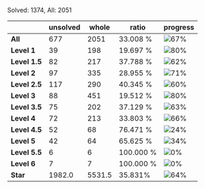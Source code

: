 Solved: 1374, All: 2051

| |unsolved|whole|ratio|progress|
|----|----|----|----|----|
|**All**| 677 | 2051 | 33.008 %| ![67%](https://progress-bar.dev/67?title=All) |
|**Level 1**| 39 | 198 | 19.697 %| ![80%](https://progress-bar.dev/80?title=Level+1++)|
|**Level 1.5**| 82 | 217 | 37.788 %| ![62%](https://progress-bar.dev/62?title=Level+1.5)|
|**Level 2**| 97 | 335 | 28.955 %| ![71%](https://progress-bar.dev/71?title=Level+2++)|
|**Level 2.5**| 117 | 290 | 40.345 %| ![60%](https://progress-bar.dev/60?title=Level+2.5)|
|**Level 3**| 88 | 451 | 19.512 %| ![80%](https://progress-bar.dev/80?title=Level+3++)|
|**Level 3.5**| 75 | 202 | 37.129 %| ![63%](https://progress-bar.dev/63?title=Level+3.5)|
|**Level 4**| 72 | 213 | 33.803 %| ![66%](https://progress-bar.dev/66?title=Level+4++)|
|**Level 4.5**| 52 | 68 | 76.471 %| ![24%](https://progress-bar.dev/24?title=Level+4.5)|
|**Level 5**| 42 | 64 | 65.625 %| ![34%](https://progress-bar.dev/34?title=Level+5++)|
|**Level 5.5**| 6 | 6 | 100.000 %| ![0%](https://progress-bar.dev/0?title=Level+5.5)|
|**Level 6**| 7 | 7 | 100.000 %| ![0%](https://progress-bar.dev/0?title=Level+6++)|
|**Star**|1982.0 | 5531.5 |35.831%| ![64%](https://progress-bar.dev/64?title=Star) |
